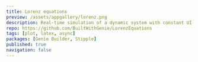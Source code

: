 ```yaml
---
title: Lorenz equations
preview: /assets/appgallery/lorenz.png
description: Real-time simulation of a dynamic system with constant UI refresh.
repo: https://github.com/BuiltWithGenie/LorenzEquations
tags: [plot, latex, async]
packages: [Genie Builder, Stipple]
published: true
navigation: false
---
```

